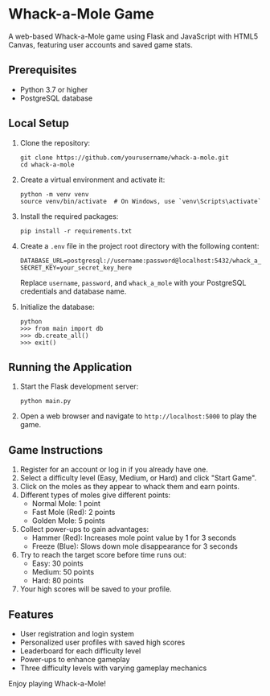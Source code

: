 # Whack-a-Mole Game

A web-based Whack-a-Mole game using Flask and JavaScript with HTML5 Canvas, featuring user accounts and saved game stats.

## Prerequisites

- Python 3.7 or higher
- PostgreSQL database

## Local Setup

1. Clone the repository:
   ```
   git clone https://github.com/yourusername/whack-a-mole.git
   cd whack-a-mole
   ```

2. Create a virtual environment and activate it:
   ```
   python -m venv venv
   source venv/bin/activate  # On Windows, use `venv\Scripts\activate`
   ```

3. Install the required packages:
   ```
   pip install -r requirements.txt
   ```

4. Create a `.env` file in the project root directory with the following content:
   ```
   DATABASE_URL=postgresql://username:password@localhost:5432/whack_a_mole
   SECRET_KEY=your_secret_key_here
   ```
   Replace `username`, `password`, and `whack_a_mole` with your PostgreSQL credentials and database name.

5. Initialize the database:
   ```
   python
   >>> from main import db
   >>> db.create_all()
   >>> exit()
   ```

## Running the Application

1. Start the Flask development server:
   ```
   python main.py
   ```

2. Open a web browser and navigate to `http://localhost:5000` to play the game.

## Game Instructions

1. Register for an account or log in if you already have one.
2. Select a difficulty level (Easy, Medium, or Hard) and click "Start Game".
3. Click on the moles as they appear to whack them and earn points.
4. Different types of moles give different points:
   - Normal Mole: 1 point
   - Fast Mole (Red): 2 points
   - Golden Mole: 5 points
5. Collect power-ups to gain advantages:
   - Hammer (Red): Increases mole point value by 1 for 3 seconds
   - Freeze (Blue): Slows down mole disappearance for 3 seconds
6. Try to reach the target score before time runs out:
   - Easy: 30 points
   - Medium: 50 points
   - Hard: 80 points
7. Your high scores will be saved to your profile.

## Features

- User registration and login system
- Personalized user profiles with saved high scores
- Leaderboard for each difficulty level
- Power-ups to enhance gameplay
- Three difficulty levels with varying gameplay mechanics

Enjoy playing Whack-a-Mole!
